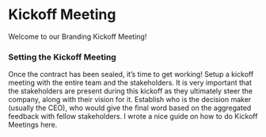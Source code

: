 # Kickoff Meeting
Welcome to our Branding Kickoff Meeting!

### Setting the Kickoff Meeting
Once the contract has been sealed, it’s time to get working! Setup a kickoff meeting with the entire team and the stakeholders. It is very important that the stakeholders are present during this kickoff as they ultimately steer the company, along with their vision for it. Establish who is the decision maker (usually the CEO), who would give the final word based on the aggregated feedback with fellow stakeholders. I wrote a nice guide on how to do Kickoff Meetings here.

